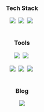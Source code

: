 <h3 align="center">Tech Stack</h3>
<div align="center">
  <img src="https://img.shields.io/badge/java-000000.svg?style=for-the-badge&logo=openjdk&logoColor=ffffff" />&nbsp
  <img src="https://img.shields.io/badge/spring-222222.svg?style=for-the-badge&logo=spring&logoColor=6DB33F" />&nbsp
  <img src="https://img.shields.io/badge/springboot-222222.svg?style=for-the-badge&logo=springboot&logoColor=6DB33F" />&nbsp
</div>

<br>

<h3 align="center">Tools</h3>
<div align="center">
  <img src="https://img.shields.io/badge/intellij idea-6A5FBB.svg?style=for-the-badge&logo=intellijidea&logoColor=white" />&nbsp
  <img src="https://img.shields.io/badge/vscode-5D87BF.svg?style=for-the-badge&logo=vscode&logoColor=white" />&nbsp
</div>

<br>

<div align="center">
  <img src="https://img.shields.io/badge/git-F05033.svg?style=for-the-badge&logo=git&logoColor=white" />&nbsp
  <img src="https://img.shields.io/badge/github-181717.svg?style=for-the-badge&logo=github&logoColor=white" />&nbsp
  <img src="https://img.shields.io/badge/Notion-F3F3F3.svg?style=for-the-badge&logo=notion&logoColor=black" />&nbsp
</div>

<br>

<h3 align="center">Blog</h3>
<div align="center">
  <a href="https://realits.me/">
    <img src="https://img.shields.io/badge/github blog-181717?style=for-the-badge&logo=github&logoColor=white" />
  </a>
</div>
